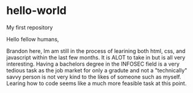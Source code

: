 # hello-world
My first repository 

Hello fellow humans,

Brandon here, Im am still in the process of learining both html, css, and javascript within the last few months. It is ALOT to take in but is all very interesting.
Having a bachelors degree in the INFOSEC field is a very tedious task as the job market for only a gradute and not a "technically" savvy person is not very kind to the likes of someone such as myself. Learing how to code seems like a much more feasible task at this point.
